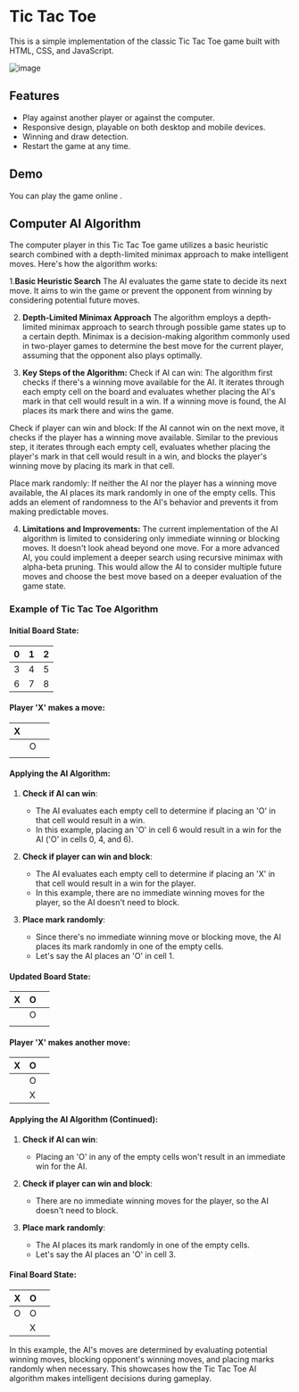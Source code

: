 
# Tic Tac Toe 

This is a simple implementation of the classic Tic Tac Toe game built with HTML, CSS, and JavaScript.

![image](https://github.com/sankeer28/tic-tac-toe/assets/112449287/e00edcd0-ca78-4be9-8d23-ba89318cb8aa)


## Features

- Play against another player or against the computer.
- Responsive design, playable on both desktop and mobile devices.
- Winning and draw detection.
- Restart the game at any time.

## Demo

You can play the game online .

## Computer AI Algorithm
The computer player in this Tic Tac Toe game utilizes a basic heuristic search combined with a depth-limited minimax approach to make intelligent moves. Here's how the algorithm works:

1.**Basic Heuristic Search**
The AI evaluates the game state to decide its next move. It aims to win the game or prevent the opponent from winning by considering potential future moves.

2. **Depth-Limited Minimax Approach**
The algorithm employs a depth-limited minimax approach to search through possible game states up to a certain depth. Minimax is a decision-making algorithm commonly used in two-player games to determine the best move for the current player, assuming that the opponent also plays optimally.

3. **Key Steps of the Algorithm:**
Check if AI can win: The algorithm first checks if there's a winning move available for the AI. It iterates through each empty cell on the board and evaluates whether placing the AI's mark in that cell would result in a win. If a winning move is found, the AI places its mark there and wins the game.

Check if player can win and block: If the AI cannot win on the next move, it checks if the player has a winning move available. Similar to the previous step, it iterates through each empty cell, evaluates whether placing the player's mark in that cell would result in a win, and blocks the player's winning move by placing its mark in that cell.

Place mark randomly: If neither the AI nor the player has a winning move available, the AI places its mark randomly in one of the empty cells. This adds an element of randomness to the AI's behavior and prevents it from making predictable moves.

4. **Limitations and Improvements:**
The current implementation of the AI algorithm is limited to considering only immediate winning or blocking moves. It doesn't look ahead beyond one move.
For a more advanced AI, you could implement a deeper search using recursive minimax with alpha-beta pruning. This would allow the AI to consider multiple future moves and choose the best move based on a deeper evaluation of the game state.



### Example of Tic Tac Toe Algorithm 

#### Initial Board State:
|  0 | 1  | 2  |
|---|---|---|
| 3 | 4 | 5 |
| 6 | 7 | 8 |


#### Player 'X' makes a move:


| X |   |   |
|---|---|---|
|   | O |   |
|   |   |   |

#### Applying the AI Algorithm:

1. **Check if AI can win**:
   - The AI evaluates each empty cell to determine if placing an 'O' in that cell would result in a win.
   - In this example, placing an 'O' in cell 6 would result in a win for the AI ('O' in cells 0, 4, and 6).

2. **Check if player can win and block**:
   - The AI evaluates each empty cell to determine if placing an 'X' in that cell would result in a win for the player.
   - In this example, there are no immediate winning moves for the player, so the AI doesn't need to block.

3. **Place mark randomly**:
   - Since there's no immediate winning move or blocking move, the AI places its mark randomly in one of the empty cells.
   - Let's say the AI places an 'O' in cell 1.

#### Updated Board State:
| X | O  |   |
|---|---|---|
|   | O |   |
|   |   |   |

#### Player 'X' makes another move:

| X | O  |   |
|---|---|---|
|   | O |   |
|   | X  |   |
#### Applying the AI Algorithm (Continued):

1. **Check if AI can win**:
   - Placing an 'O' in any of the empty cells won't result in an immediate win for the AI.

2. **Check if player can win and block**:
   - There are no immediate winning moves for the player, so the AI doesn't need to block.

3. **Place mark randomly**:
   - The AI places its mark randomly in one of the empty cells.
   - Let's say the AI places an 'O' in cell 3.

#### Final Board State:
| X | O  |   |
|---|---|---|
|  O | O |   |
|   | X  |   |

In this example, the AI's moves are determined by evaluating potential winning moves, blocking opponent's winning moves, and placing marks randomly when necessary. This showcases how the Tic Tac Toe AI algorithm makes intelligent decisions during gameplay.
